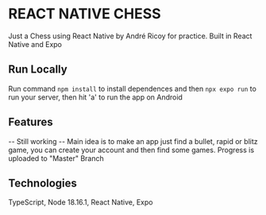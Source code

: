 # REACT NATIVE CHESS

Just a Chess using React Native by André Ricoy for practice. Built in React Native and Expo

## Run Locally

Run command ```npm install```  to install dependences and then ```npx expo run``` to run your server, then hit 'a' to run the app on Android 

## Features
-- Still working --
Main idea is to make an app just find a bullet, rapid or blitz game, you can create your account and then find some games. Progress is uploaded to "Master" Branch

## Technologies

TypeScript, Node 18.16.1, React Native, Expo

